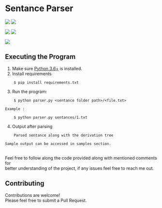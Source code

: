# Sentance Parser

![](https://img.shields.io/badge/Excitement-High-red)
![](https://img.shields.io/badge/Maintained-Yes-blue)

![](https://img.shields.io/badge/Pull_Requests-Accepting-yellow)
![](https://img.shields.io/github/issues/krvaibhaw/blockchain)

![](https://img.shields.io/badge/Python-blue)


## Executing the Program

1. Make sure [Python 3.6+](https://www.python.org/downloads/) is installed.
2. Install requirements  
```
    $ pip install requirements.txt
``` 
3. Run the program:

```
    $ python parser.py <sentance folder path>/<file.txt>
```
	Example :

```
    $ python parser.py sentances/1.txt
```
4. Output after parsing
```
    Parsed sentance along with the derivation tree
```
	Sample output can be accessed in samples section.

<br>
Feel free to follow along the code provided along with mentioned comments for 
<br>better understanding of the project, if any issues feel free to reach me out.
<br>

## Contributing

Contributions are welcome!
<br>Please feel free to submit a Pull Request.